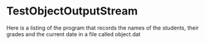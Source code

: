 # TestObjectOutputStream
Here is a listing of the program that records the names of the students, their grades and the current date in a file called object.dat
